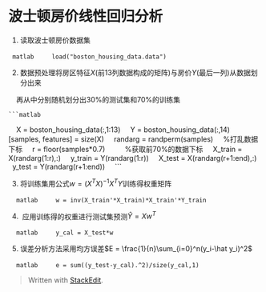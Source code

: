   

# 波士顿房价线性回归分析  

1. 读取波士顿房价数据集

  ```matlab
    load("boston_housing_data.data")
  ```

2. 数据预处理将房区特征$X$(前13列数据构成的矩阵)与房价$Y$(最后一列)从数据划分出来

    再从中分别随机划分出30%的测试集和70%的训练集
  
	```matlab
    X = boston_housing_data(:,1:13)
    Y = boston_housing_data(:,14)
    [samples, features] = size(X)
    randarg = randperm(samples)     %打乱数据下标
    r = floor(samples*0.7)          %获取前70%的数据下标
    X_train = X(randarg(1:r),:)
    y_train = Y(randarg(1:r))
    X_test = X(randarg(r+1:end),:)
    y_test = Y(randarg(r+1:end))
    ```

3. 将训练集用公式$w = (X^TX)^{-1}X^TY$训练得权重矩阵

  

    ```matlab
    w = inv(X_train'*X_train)*X_train'*Y_train
    ```

4.  应用训练得的权重进行测试集预测$\hat Y=Xw^T$

    ```matlab
    y_cal = X_test*w
    ```

5. 误差分析方法采用均方误差$E = \frac{1}{n}\sum_{i=0}^n(y_i-\hat y_i)^2$

  

    ```matlab
    e = sum((y_test-y_cal).^2)/size(y_cal,1)
    ```


> Written with [StackEdit](https://stackedit.io/).